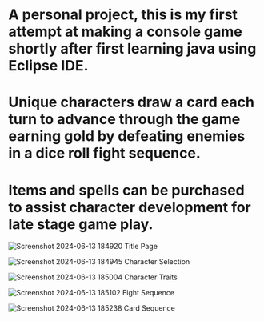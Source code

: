 # A personal project, this is my first attempt at making a console game shortly after first learning java using Eclipse IDE.

# Unique characters draw a card each turn to advance through the game earning gold by defeating enemies in a dice roll fight sequence. 

# Items and spells can be purchased to assist character development for late stage game play.

![Screenshot 2024-06-13 184920](https://github.com/Jandalslap/Heroes_Gold/assets/128538609/d832218e-5a99-4c09-9b8b-50a51b67d159)
Title Page

![Screenshot 2024-06-13 184945](https://github.com/Jandalslap/Heroes_Gold/assets/128538609/edf4ae83-1407-4c08-bad5-7ddcd4802cc1)
Character Selection

![Screenshot 2024-06-13 185004](https://github.com/Jandalslap/Heroes_Gold/assets/128538609/cf47832a-df53-4b7e-8c96-d799a9971985)
Character Traits

![Screenshot 2024-06-13 185102](https://github.com/Jandalslap/Heroes_Gold/assets/128538609/fa61eb7b-20ea-49f2-8744-68f9139536cb)
Fight Sequence

![Screenshot 2024-06-13 185238](https://github.com/Jandalslap/Heroes_Gold/assets/128538609/87cfde7d-49e4-40af-a3c9-947ac3a5527f)
Card Sequence
